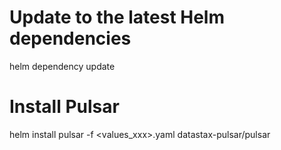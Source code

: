 # Update to the latest Helm dependencies
helm dependency update

# Install Pulsar
helm install pulsar -f <values_xxx>.yaml datastax-pulsar/pulsar